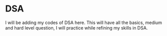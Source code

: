 # DSA

I will be adding my codes of DSA here. 
This will have all the basics, medium and hard level question, I will practice while refining my skills in DSA.
